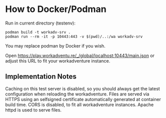 # How to Docker/Podman

Run in current directory (testenv):

    podman build -t workadv-srv .
    podman run --rm -it -p 10443:443 -v $(pwd)/..:/wa workadv-srv

You may replace podman by Docker if you wish.

Open <https://play.workadventu.re/_/global/localhost:10443/main.json> or
adjust this URL to fit your workadventure instance. 

## Implementation Notes

Caching on this test server is disabled, so you should always get the latest
configuration when reloading the workadventure. Files are served via HTTPS
using an selfsigned certificate automatically generated at container build
time. CORS is disabled, to fit all workadventure instances. Apache httpd is
used to serve files.
